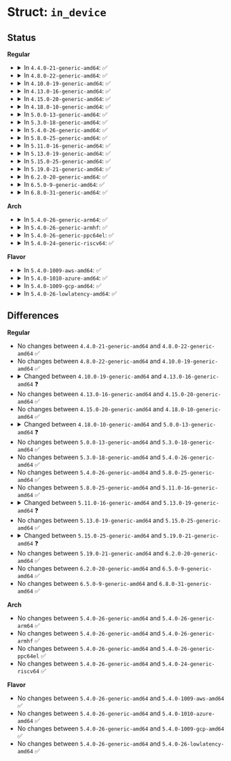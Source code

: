 # Struct: <code>in_device</code>

## Status
<b>Regular</b>
<ul>
<li>
<details>
<summary>In <code>4.4.0-21-generic-amd64</code>: ✅</summary>

```c
struct in_device {
    struct net_device * dev;
    atomic_t refcnt;
    int dead;
    struct in_ifaddr * ifa_list;
    struct ip_mc_list * mc_list;
    struct ip_mc_list * * mc_hash;
    int mc_count;
    spinlock_t mc_tomb_lock;
    struct ip_mc_list * mc_tomb;
    long unsigned int mr_v1_seen;
    long unsigned int mr_v2_seen;
    long unsigned int mr_maxdelay;
    unsigned char mr_qrv;
    unsigned char mr_gq_running;
    unsigned char mr_ifc_count;
    struct timer_list mr_gq_timer;
    struct timer_list mr_ifc_timer;
    struct neigh_parms * arp_parms;
    struct ipv4_devconf cnf;
    struct callback_head callback_head;
}
```
</details>
</li>
<li>
<details>
<summary>In <code>4.8.0-22-generic-amd64</code>: ✅</summary>

```c
struct in_device {
    struct net_device * dev;
    atomic_t refcnt;
    int dead;
    struct in_ifaddr * ifa_list;
    struct ip_mc_list * mc_list;
    struct ip_mc_list * * mc_hash;
    int mc_count;
    spinlock_t mc_tomb_lock;
    struct ip_mc_list * mc_tomb;
    long unsigned int mr_v1_seen;
    long unsigned int mr_v2_seen;
    long unsigned int mr_maxdelay;
    unsigned char mr_qrv;
    unsigned char mr_gq_running;
    unsigned char mr_ifc_count;
    struct timer_list mr_gq_timer;
    struct timer_list mr_ifc_timer;
    struct neigh_parms * arp_parms;
    struct ipv4_devconf cnf;
    struct callback_head callback_head;
}
```
</details>
</li>
<li>
<details>
<summary>In <code>4.10.0-19-generic-amd64</code>: ✅</summary>

```c
struct in_device {
    struct net_device * dev;
    atomic_t refcnt;
    int dead;
    struct in_ifaddr * ifa_list;
    struct ip_mc_list * mc_list;
    struct ip_mc_list * * mc_hash;
    int mc_count;
    spinlock_t mc_tomb_lock;
    struct ip_mc_list * mc_tomb;
    long unsigned int mr_v1_seen;
    long unsigned int mr_v2_seen;
    long unsigned int mr_maxdelay;
    unsigned char mr_qrv;
    unsigned char mr_gq_running;
    unsigned char mr_ifc_count;
    struct timer_list mr_gq_timer;
    struct timer_list mr_ifc_timer;
    struct neigh_parms * arp_parms;
    struct ipv4_devconf cnf;
    struct callback_head callback_head;
}
```
</details>
</li>
<li>
<details>
<summary>In <code>4.13.0-16-generic-amd64</code>: ✅</summary>

```c
struct in_device {
    struct net_device * dev;
    refcount_t refcnt;
    int dead;
    struct in_ifaddr * ifa_list;
    struct ip_mc_list * mc_list;
    struct ip_mc_list * * mc_hash;
    int mc_count;
    spinlock_t mc_tomb_lock;
    struct ip_mc_list * mc_tomb;
    long unsigned int mr_v1_seen;
    long unsigned int mr_v2_seen;
    long unsigned int mr_maxdelay;
    unsigned char mr_qrv;
    unsigned char mr_gq_running;
    unsigned char mr_ifc_count;
    struct timer_list mr_gq_timer;
    struct timer_list mr_ifc_timer;
    struct neigh_parms * arp_parms;
    struct ipv4_devconf cnf;
    struct callback_head callback_head;
}
```
</details>
</li>
<li>
<details>
<summary>In <code>4.15.0-20-generic-amd64</code>: ✅</summary>

```c
struct in_device {
    struct net_device * dev;
    refcount_t refcnt;
    int dead;
    struct in_ifaddr * ifa_list;
    struct ip_mc_list * mc_list;
    struct ip_mc_list * * mc_hash;
    int mc_count;
    spinlock_t mc_tomb_lock;
    struct ip_mc_list * mc_tomb;
    long unsigned int mr_v1_seen;
    long unsigned int mr_v2_seen;
    long unsigned int mr_maxdelay;
    unsigned char mr_qrv;
    unsigned char mr_gq_running;
    unsigned char mr_ifc_count;
    struct timer_list mr_gq_timer;
    struct timer_list mr_ifc_timer;
    struct neigh_parms * arp_parms;
    struct ipv4_devconf cnf;
    struct callback_head callback_head;
}
```
</details>
</li>
<li>
<details>
<summary>In <code>4.18.0-10-generic-amd64</code>: ✅</summary>

```c
struct in_device {
    struct net_device * dev;
    refcount_t refcnt;
    int dead;
    struct in_ifaddr * ifa_list;
    struct ip_mc_list * mc_list;
    struct ip_mc_list * * mc_hash;
    int mc_count;
    spinlock_t mc_tomb_lock;
    struct ip_mc_list * mc_tomb;
    long unsigned int mr_v1_seen;
    long unsigned int mr_v2_seen;
    long unsigned int mr_maxdelay;
    unsigned char mr_qrv;
    unsigned char mr_gq_running;
    unsigned char mr_ifc_count;
    struct timer_list mr_gq_timer;
    struct timer_list mr_ifc_timer;
    struct neigh_parms * arp_parms;
    struct ipv4_devconf cnf;
    struct callback_head callback_head;
}
```
</details>
</li>
<li>
<details>
<summary>In <code>5.0.0-13-generic-amd64</code>: ✅</summary>

```c
struct in_device {
    struct net_device * dev;
    refcount_t refcnt;
    int dead;
    struct in_ifaddr * ifa_list;
    struct ip_mc_list * mc_list;
    struct ip_mc_list * * mc_hash;
    int mc_count;
    spinlock_t mc_tomb_lock;
    struct ip_mc_list * mc_tomb;
    long unsigned int mr_v1_seen;
    long unsigned int mr_v2_seen;
    long unsigned int mr_maxdelay;
    long unsigned int mr_qi;
    long unsigned int mr_qri;
    unsigned char mr_qrv;
    unsigned char mr_gq_running;
    unsigned char mr_ifc_count;
    struct timer_list mr_gq_timer;
    struct timer_list mr_ifc_timer;
    struct neigh_parms * arp_parms;
    struct ipv4_devconf cnf;
    struct callback_head callback_head;
}
```
</details>
</li>
<li>
<details>
<summary>In <code>5.3.0-18-generic-amd64</code>: ✅</summary>

```c
struct in_device {
    struct net_device * dev;
    refcount_t refcnt;
    int dead;
    struct in_ifaddr * ifa_list;
    struct ip_mc_list * mc_list;
    struct ip_mc_list * * mc_hash;
    int mc_count;
    spinlock_t mc_tomb_lock;
    struct ip_mc_list * mc_tomb;
    long unsigned int mr_v1_seen;
    long unsigned int mr_v2_seen;
    long unsigned int mr_maxdelay;
    long unsigned int mr_qi;
    long unsigned int mr_qri;
    unsigned char mr_qrv;
    unsigned char mr_gq_running;
    unsigned char mr_ifc_count;
    struct timer_list mr_gq_timer;
    struct timer_list mr_ifc_timer;
    struct neigh_parms * arp_parms;
    struct ipv4_devconf cnf;
    struct callback_head callback_head;
}
```
</details>
</li>
<li>
<details>
<summary>In <code>5.4.0-26-generic-amd64</code>: ✅</summary>

```c
struct in_device {
    struct net_device * dev;
    refcount_t refcnt;
    int dead;
    struct in_ifaddr * ifa_list;
    struct ip_mc_list * mc_list;
    struct ip_mc_list * * mc_hash;
    int mc_count;
    spinlock_t mc_tomb_lock;
    struct ip_mc_list * mc_tomb;
    long unsigned int mr_v1_seen;
    long unsigned int mr_v2_seen;
    long unsigned int mr_maxdelay;
    long unsigned int mr_qi;
    long unsigned int mr_qri;
    unsigned char mr_qrv;
    unsigned char mr_gq_running;
    unsigned char mr_ifc_count;
    struct timer_list mr_gq_timer;
    struct timer_list mr_ifc_timer;
    struct neigh_parms * arp_parms;
    struct ipv4_devconf cnf;
    struct callback_head callback_head;
}
```
</details>
</li>
<li>
<details>
<summary>In <code>5.8.0-25-generic-amd64</code>: ✅</summary>

```c
struct in_device {
    struct net_device * dev;
    refcount_t refcnt;
    int dead;
    struct in_ifaddr * ifa_list;
    struct ip_mc_list * mc_list;
    struct ip_mc_list * * mc_hash;
    int mc_count;
    spinlock_t mc_tomb_lock;
    struct ip_mc_list * mc_tomb;
    long unsigned int mr_v1_seen;
    long unsigned int mr_v2_seen;
    long unsigned int mr_maxdelay;
    long unsigned int mr_qi;
    long unsigned int mr_qri;
    unsigned char mr_qrv;
    unsigned char mr_gq_running;
    unsigned char mr_ifc_count;
    struct timer_list mr_gq_timer;
    struct timer_list mr_ifc_timer;
    struct neigh_parms * arp_parms;
    struct ipv4_devconf cnf;
    struct callback_head callback_head;
}
```
</details>
</li>
<li>
<details>
<summary>In <code>5.11.0-16-generic-amd64</code>: ✅</summary>

```c
struct in_device {
    struct net_device * dev;
    refcount_t refcnt;
    int dead;
    struct in_ifaddr * ifa_list;
    struct ip_mc_list * mc_list;
    struct ip_mc_list * * mc_hash;
    int mc_count;
    spinlock_t mc_tomb_lock;
    struct ip_mc_list * mc_tomb;
    long unsigned int mr_v1_seen;
    long unsigned int mr_v2_seen;
    long unsigned int mr_maxdelay;
    long unsigned int mr_qi;
    long unsigned int mr_qri;
    unsigned char mr_qrv;
    unsigned char mr_gq_running;
    unsigned char mr_ifc_count;
    struct timer_list mr_gq_timer;
    struct timer_list mr_ifc_timer;
    struct neigh_parms * arp_parms;
    struct ipv4_devconf cnf;
    struct callback_head callback_head;
}
```
</details>
</li>
<li>
<details>
<summary>In <code>5.13.0-19-generic-amd64</code>: ✅</summary>

```c
struct in_device {
    struct net_device * dev;
    refcount_t refcnt;
    int dead;
    struct in_ifaddr * ifa_list;
    struct ip_mc_list * mc_list;
    struct ip_mc_list * * mc_hash;
    int mc_count;
    spinlock_t mc_tomb_lock;
    struct ip_mc_list * mc_tomb;
    long unsigned int mr_v1_seen;
    long unsigned int mr_v2_seen;
    long unsigned int mr_maxdelay;
    long unsigned int mr_qi;
    long unsigned int mr_qri;
    unsigned char mr_qrv;
    unsigned char mr_gq_running;
    u32 mr_ifc_count;
    struct timer_list mr_gq_timer;
    struct timer_list mr_ifc_timer;
    struct neigh_parms * arp_parms;
    struct ipv4_devconf cnf;
    struct callback_head callback_head;
}
```
</details>
</li>
<li>
<details>
<summary>In <code>5.15.0-25-generic-amd64</code>: ✅</summary>

```c
struct in_device {
    struct net_device * dev;
    refcount_t refcnt;
    int dead;
    struct in_ifaddr * ifa_list;
    struct ip_mc_list * mc_list;
    struct ip_mc_list * * mc_hash;
    int mc_count;
    spinlock_t mc_tomb_lock;
    struct ip_mc_list * mc_tomb;
    long unsigned int mr_v1_seen;
    long unsigned int mr_v2_seen;
    long unsigned int mr_maxdelay;
    long unsigned int mr_qi;
    long unsigned int mr_qri;
    unsigned char mr_qrv;
    unsigned char mr_gq_running;
    u32 mr_ifc_count;
    struct timer_list mr_gq_timer;
    struct timer_list mr_ifc_timer;
    struct neigh_parms * arp_parms;
    struct ipv4_devconf cnf;
    struct callback_head callback_head;
}
```
</details>
</li>
<li>
<details>
<summary>In <code>5.19.0-21-generic-amd64</code>: ✅</summary>

```c
struct in_device {
    struct net_device * dev;
    netdevice_tracker dev_tracker;
    refcount_t refcnt;
    int dead;
    struct in_ifaddr * ifa_list;
    struct ip_mc_list * mc_list;
    struct ip_mc_list * * mc_hash;
    int mc_count;
    spinlock_t mc_tomb_lock;
    struct ip_mc_list * mc_tomb;
    long unsigned int mr_v1_seen;
    long unsigned int mr_v2_seen;
    long unsigned int mr_maxdelay;
    long unsigned int mr_qi;
    long unsigned int mr_qri;
    unsigned char mr_qrv;
    unsigned char mr_gq_running;
    u32 mr_ifc_count;
    struct timer_list mr_gq_timer;
    struct timer_list mr_ifc_timer;
    struct neigh_parms * arp_parms;
    struct ipv4_devconf cnf;
    struct callback_head callback_head;
}
```
</details>
</li>
<li>
<details>
<summary>In <code>6.2.0-20-generic-amd64</code>: ✅</summary>

```c
struct in_device {
    struct net_device * dev;
    netdevice_tracker dev_tracker;
    refcount_t refcnt;
    int dead;
    struct in_ifaddr * ifa_list;
    struct ip_mc_list * mc_list;
    struct ip_mc_list * * mc_hash;
    int mc_count;
    spinlock_t mc_tomb_lock;
    struct ip_mc_list * mc_tomb;
    long unsigned int mr_v1_seen;
    long unsigned int mr_v2_seen;
    long unsigned int mr_maxdelay;
    long unsigned int mr_qi;
    long unsigned int mr_qri;
    unsigned char mr_qrv;
    unsigned char mr_gq_running;
    u32 mr_ifc_count;
    struct timer_list mr_gq_timer;
    struct timer_list mr_ifc_timer;
    struct neigh_parms * arp_parms;
    struct ipv4_devconf cnf;
    struct callback_head callback_head;
}
```
</details>
</li>
<li>
<details>
<summary>In <code>6.5.0-9-generic-amd64</code>: ✅</summary>

```c
struct in_device {
    struct net_device * dev;
    netdevice_tracker dev_tracker;
    refcount_t refcnt;
    int dead;
    struct in_ifaddr * ifa_list;
    struct ip_mc_list * mc_list;
    struct ip_mc_list * * mc_hash;
    int mc_count;
    spinlock_t mc_tomb_lock;
    struct ip_mc_list * mc_tomb;
    long unsigned int mr_v1_seen;
    long unsigned int mr_v2_seen;
    long unsigned int mr_maxdelay;
    long unsigned int mr_qi;
    long unsigned int mr_qri;
    unsigned char mr_qrv;
    unsigned char mr_gq_running;
    u32 mr_ifc_count;
    struct timer_list mr_gq_timer;
    struct timer_list mr_ifc_timer;
    struct neigh_parms * arp_parms;
    struct ipv4_devconf cnf;
    struct callback_head callback_head;
}
```
</details>
</li>
<li>
<details>
<summary>In <code>6.8.0-31-generic-amd64</code>: ✅</summary>

```c
struct in_device {
    struct net_device * dev;
    netdevice_tracker dev_tracker;
    refcount_t refcnt;
    int dead;
    struct in_ifaddr * ifa_list;
    struct ip_mc_list * mc_list;
    struct ip_mc_list * * mc_hash;
    int mc_count;
    spinlock_t mc_tomb_lock;
    struct ip_mc_list * mc_tomb;
    long unsigned int mr_v1_seen;
    long unsigned int mr_v2_seen;
    long unsigned int mr_maxdelay;
    long unsigned int mr_qi;
    long unsigned int mr_qri;
    unsigned char mr_qrv;
    unsigned char mr_gq_running;
    u32 mr_ifc_count;
    struct timer_list mr_gq_timer;
    struct timer_list mr_ifc_timer;
    struct neigh_parms * arp_parms;
    struct ipv4_devconf cnf;
    struct callback_head callback_head;
}
```
</details>
</li>
</ul>
<b>Arch</b>
<ul>
<li>
<details>
<summary>In <code>5.4.0-26-generic-arm64</code>: ✅</summary>

```c
struct in_device {
    struct net_device * dev;
    refcount_t refcnt;
    int dead;
    struct in_ifaddr * ifa_list;
    struct ip_mc_list * mc_list;
    struct ip_mc_list * * mc_hash;
    int mc_count;
    spinlock_t mc_tomb_lock;
    struct ip_mc_list * mc_tomb;
    long unsigned int mr_v1_seen;
    long unsigned int mr_v2_seen;
    long unsigned int mr_maxdelay;
    long unsigned int mr_qi;
    long unsigned int mr_qri;
    unsigned char mr_qrv;
    unsigned char mr_gq_running;
    unsigned char mr_ifc_count;
    struct timer_list mr_gq_timer;
    struct timer_list mr_ifc_timer;
    struct neigh_parms * arp_parms;
    struct ipv4_devconf cnf;
    struct callback_head callback_head;
}
```
</details>
</li>
<li>
<details>
<summary>In <code>5.4.0-26-generic-armhf</code>: ✅</summary>

```c
struct in_device {
    struct net_device * dev;
    refcount_t refcnt;
    int dead;
    struct in_ifaddr * ifa_list;
    struct ip_mc_list * mc_list;
    struct ip_mc_list * * mc_hash;
    int mc_count;
    spinlock_t mc_tomb_lock;
    struct ip_mc_list * mc_tomb;
    long unsigned int mr_v1_seen;
    long unsigned int mr_v2_seen;
    long unsigned int mr_maxdelay;
    long unsigned int mr_qi;
    long unsigned int mr_qri;
    unsigned char mr_qrv;
    unsigned char mr_gq_running;
    unsigned char mr_ifc_count;
    struct timer_list mr_gq_timer;
    struct timer_list mr_ifc_timer;
    struct neigh_parms * arp_parms;
    struct ipv4_devconf cnf;
    struct callback_head callback_head;
}
```
</details>
</li>
<li>
<details>
<summary>In <code>5.4.0-26-generic-ppc64el</code>: ✅</summary>

```c
struct in_device {
    struct net_device * dev;
    refcount_t refcnt;
    int dead;
    struct in_ifaddr * ifa_list;
    struct ip_mc_list * mc_list;
    struct ip_mc_list * * mc_hash;
    int mc_count;
    spinlock_t mc_tomb_lock;
    struct ip_mc_list * mc_tomb;
    long unsigned int mr_v1_seen;
    long unsigned int mr_v2_seen;
    long unsigned int mr_maxdelay;
    long unsigned int mr_qi;
    long unsigned int mr_qri;
    unsigned char mr_qrv;
    unsigned char mr_gq_running;
    unsigned char mr_ifc_count;
    struct timer_list mr_gq_timer;
    struct timer_list mr_ifc_timer;
    struct neigh_parms * arp_parms;
    struct ipv4_devconf cnf;
    struct callback_head callback_head;
}
```
</details>
</li>
<li>
<details>
<summary>In <code>5.4.0-24-generic-riscv64</code>: ✅</summary>

```c
struct in_device {
    struct net_device * dev;
    refcount_t refcnt;
    int dead;
    struct in_ifaddr * ifa_list;
    struct ip_mc_list * mc_list;
    struct ip_mc_list * * mc_hash;
    int mc_count;
    spinlock_t mc_tomb_lock;
    struct ip_mc_list * mc_tomb;
    long unsigned int mr_v1_seen;
    long unsigned int mr_v2_seen;
    long unsigned int mr_maxdelay;
    long unsigned int mr_qi;
    long unsigned int mr_qri;
    unsigned char mr_qrv;
    unsigned char mr_gq_running;
    unsigned char mr_ifc_count;
    struct timer_list mr_gq_timer;
    struct timer_list mr_ifc_timer;
    struct neigh_parms * arp_parms;
    struct ipv4_devconf cnf;
    struct callback_head callback_head;
}
```
</details>
</li>
</ul>
<b>Flavor</b>
<ul>
<li>
<details>
<summary>In <code>5.4.0-1009-aws-amd64</code>: ✅</summary>

```c
struct in_device {
    struct net_device * dev;
    refcount_t refcnt;
    int dead;
    struct in_ifaddr * ifa_list;
    struct ip_mc_list * mc_list;
    struct ip_mc_list * * mc_hash;
    int mc_count;
    spinlock_t mc_tomb_lock;
    struct ip_mc_list * mc_tomb;
    long unsigned int mr_v1_seen;
    long unsigned int mr_v2_seen;
    long unsigned int mr_maxdelay;
    long unsigned int mr_qi;
    long unsigned int mr_qri;
    unsigned char mr_qrv;
    unsigned char mr_gq_running;
    unsigned char mr_ifc_count;
    struct timer_list mr_gq_timer;
    struct timer_list mr_ifc_timer;
    struct neigh_parms * arp_parms;
    struct ipv4_devconf cnf;
    struct callback_head callback_head;
}
```
</details>
</li>
<li>
<details>
<summary>In <code>5.4.0-1010-azure-amd64</code>: ✅</summary>

```c
struct in_device {
    struct net_device * dev;
    refcount_t refcnt;
    int dead;
    struct in_ifaddr * ifa_list;
    struct ip_mc_list * mc_list;
    struct ip_mc_list * * mc_hash;
    int mc_count;
    spinlock_t mc_tomb_lock;
    struct ip_mc_list * mc_tomb;
    long unsigned int mr_v1_seen;
    long unsigned int mr_v2_seen;
    long unsigned int mr_maxdelay;
    long unsigned int mr_qi;
    long unsigned int mr_qri;
    unsigned char mr_qrv;
    unsigned char mr_gq_running;
    unsigned char mr_ifc_count;
    struct timer_list mr_gq_timer;
    struct timer_list mr_ifc_timer;
    struct neigh_parms * arp_parms;
    struct ipv4_devconf cnf;
    struct callback_head callback_head;
}
```
</details>
</li>
<li>
<details>
<summary>In <code>5.4.0-1009-gcp-amd64</code>: ✅</summary>

```c
struct in_device {
    struct net_device * dev;
    refcount_t refcnt;
    int dead;
    struct in_ifaddr * ifa_list;
    struct ip_mc_list * mc_list;
    struct ip_mc_list * * mc_hash;
    int mc_count;
    spinlock_t mc_tomb_lock;
    struct ip_mc_list * mc_tomb;
    long unsigned int mr_v1_seen;
    long unsigned int mr_v2_seen;
    long unsigned int mr_maxdelay;
    long unsigned int mr_qi;
    long unsigned int mr_qri;
    unsigned char mr_qrv;
    unsigned char mr_gq_running;
    unsigned char mr_ifc_count;
    struct timer_list mr_gq_timer;
    struct timer_list mr_ifc_timer;
    struct neigh_parms * arp_parms;
    struct ipv4_devconf cnf;
    struct callback_head callback_head;
}
```
</details>
</li>
<li>
<details>
<summary>In <code>5.4.0-26-lowlatency-amd64</code>: ✅</summary>

```c
struct in_device {
    struct net_device * dev;
    refcount_t refcnt;
    int dead;
    struct in_ifaddr * ifa_list;
    struct ip_mc_list * mc_list;
    struct ip_mc_list * * mc_hash;
    int mc_count;
    spinlock_t mc_tomb_lock;
    struct ip_mc_list * mc_tomb;
    long unsigned int mr_v1_seen;
    long unsigned int mr_v2_seen;
    long unsigned int mr_maxdelay;
    long unsigned int mr_qi;
    long unsigned int mr_qri;
    unsigned char mr_qrv;
    unsigned char mr_gq_running;
    unsigned char mr_ifc_count;
    struct timer_list mr_gq_timer;
    struct timer_list mr_ifc_timer;
    struct neigh_parms * arp_parms;
    struct ipv4_devconf cnf;
    struct callback_head callback_head;
}
```
</details>
</li>
</ul>

## Differences
<b>Regular</b>
<ul>
<li>
No changes between <code>4.4.0-21-generic-amd64</code> and <code>4.8.0-22-generic-amd64</code> ✅
</li>
<li>
No changes between <code>4.8.0-22-generic-amd64</code> and <code>4.10.0-19-generic-amd64</code> ✅
</li>
<li>
<details>
<summary>Changed between <code>4.10.0-19-generic-amd64</code> and <code>4.13.0-16-generic-amd64</code> ❓</summary>
<ul>
<li>
<b>Field type changed. </b>
<code>atomic_t refcnt</code> ➡️ <code>refcount_t refcnt</code>
</li>
</ul>
</details>
</li>
<li>
No changes between <code>4.13.0-16-generic-amd64</code> and <code>4.15.0-20-generic-amd64</code> ✅
</li>
<li>
No changes between <code>4.15.0-20-generic-amd64</code> and <code>4.18.0-10-generic-amd64</code> ✅
</li>
<li>
<details>
<summary>Changed between <code>4.18.0-10-generic-amd64</code> and <code>5.0.0-13-generic-amd64</code> ❓</summary>
<ul>
<li>
<b>Field added. </b>
<code>long unsigned int mr_qi</code>
</li>
<li>
<b>Field added. </b>
<code>long unsigned int mr_qri</code>
</li>
</ul>
</details>
</li>
<li>
No changes between <code>5.0.0-13-generic-amd64</code> and <code>5.3.0-18-generic-amd64</code> ✅
</li>
<li>
No changes between <code>5.3.0-18-generic-amd64</code> and <code>5.4.0-26-generic-amd64</code> ✅
</li>
<li>
No changes between <code>5.4.0-26-generic-amd64</code> and <code>5.8.0-25-generic-amd64</code> ✅
</li>
<li>
No changes between <code>5.8.0-25-generic-amd64</code> and <code>5.11.0-16-generic-amd64</code> ✅
</li>
<li>
<details>
<summary>Changed between <code>5.11.0-16-generic-amd64</code> and <code>5.13.0-19-generic-amd64</code> ❓</summary>
<ul>
<li>
<b>Field type changed. </b>
<code>unsigned char mr_ifc_count</code> ➡️ <code>u32 mr_ifc_count</code>
</li>
</ul>
</details>
</li>
<li>
No changes between <code>5.13.0-19-generic-amd64</code> and <code>5.15.0-25-generic-amd64</code> ✅
</li>
<li>
<details>
<summary>Changed between <code>5.15.0-25-generic-amd64</code> and <code>5.19.0-21-generic-amd64</code> ❓</summary>
<ul>
<li>
<b>Field added. </b>
<code>netdevice_tracker dev_tracker</code>
</li>
</ul>
</details>
</li>
<li>
No changes between <code>5.19.0-21-generic-amd64</code> and <code>6.2.0-20-generic-amd64</code> ✅
</li>
<li>
No changes between <code>6.2.0-20-generic-amd64</code> and <code>6.5.0-9-generic-amd64</code> ✅
</li>
<li>
No changes between <code>6.5.0-9-generic-amd64</code> and <code>6.8.0-31-generic-amd64</code> ✅
</li>
</ul>
<b>Arch</b>
<ul>
<li>
No changes between <code>5.4.0-26-generic-amd64</code> and <code>5.4.0-26-generic-arm64</code> ✅
</li>
<li>
No changes between <code>5.4.0-26-generic-amd64</code> and <code>5.4.0-26-generic-armhf</code> ✅
</li>
<li>
No changes between <code>5.4.0-26-generic-amd64</code> and <code>5.4.0-26-generic-ppc64el</code> ✅
</li>
<li>
No changes between <code>5.4.0-26-generic-amd64</code> and <code>5.4.0-24-generic-riscv64</code> ✅
</li>
</ul>
<b>Flavor</b>
<ul>
<li>
No changes between <code>5.4.0-26-generic-amd64</code> and <code>5.4.0-1009-aws-amd64</code> ✅
</li>
<li>
No changes between <code>5.4.0-26-generic-amd64</code> and <code>5.4.0-1010-azure-amd64</code> ✅
</li>
<li>
No changes between <code>5.4.0-26-generic-amd64</code> and <code>5.4.0-1009-gcp-amd64</code> ✅
</li>
<li>
No changes between <code>5.4.0-26-generic-amd64</code> and <code>5.4.0-26-lowlatency-amd64</code> ✅
</li>
</ul>
